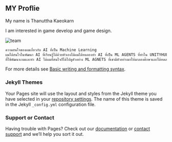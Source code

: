 ## MY Proflie 

My name is Thanuttha Kaeokarn

I am interested in game develop and game design.

![team](/images/team.jpg=40x10)

```markdown
ความสนใจของผมเกี่ยวกับ AI ที่เป็น Machine Learning
ผมได้สนใจในพัฒนา AI ที่เรียนรู้ได้ด้วยตัวเองได้ผมได้ทดลองทำ AI ที่เป็น ML AGENTS ที่ทำใน UNITYHUB เป็น ENGING 
ที่ใช้พัฒนาเกมและทำ AI ได้ผมที่สนใจก็ได้ไปดูตัวอย่าง ML AGNETS ที่เขามีตัวอย่างมาให้มาลองศึกษาและได้ทดลองทำเอง
```

For more details see [Basic writing and formatting syntax](https://docs.github.com/en/github/writing-on-github/getting-started-with-writing-and-formatting-on-github/basic-writing-and-formatting-syntax).

### Jekyll Themes

Your Pages site will use the layout and styles from the Jekyll theme you have selected in your [repository settings](https://github.com/banana-20/banana-20.github.io/settings/pages). The name of this theme is saved in the Jekyll `_config.yml` configuration file.

### Support or Contact

Having trouble with Pages? Check out our [documentation](https://docs.github.com/categories/github-pages-basics/) or [contact support](https://support.github.com/contact) and we’ll help you sort it out.
